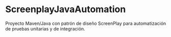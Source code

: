 # ScreenplayJavaAutomation
Proyecto Maven/Java con patrón de diseño ScreenPlay para automatización de pruebas unitarias y de integración.
